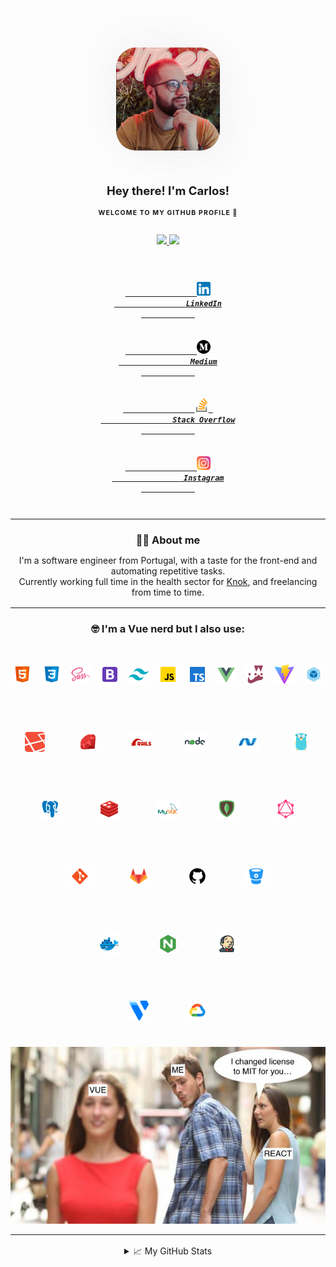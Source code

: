 <p align="center" style="padding-top: 12px; text-align: center;">
    <img src="assets/img/face.jpeg" style="border-radius: 32px; height: 165px; margin-bottom: 1.5rem; box-shadow:  20px 20px 60px rgba(190,190,190,0.12), -20px -20px 60px rgba(190,190,190,0.1);">
    <h3 align="center" style="font-size: 18.5px;">Hey there! I'm Carlos!</h3>
    <h4 align="center" style="font-size: 10.5px; letter-spacing: 1.1px; text-transform: uppercase;">Welcome to my Github Profile 👋 </h4>
    <h5 align="center" style="padding-top: 8px;">
        <a href="https://github.com/carlosdevpereira?tab=followers">
            <img src="https://img.shields.io/github/followers/carlosdevpereira?color=%232ccce4&style=for-the-badge"/>
        </a>
        <img src="https://api.visitorbadge.io/api/visitors?path=https%3A%2F%2Fgithub.com%2Fcarlosdevpereira%2Fcarlosdevpereira&countColor=%232ccce4&labelStyle=upper"/>
    </h5>
    <h5 align="center">
        <code>
            <a href="https://www.linkedin.com/in/carlosdevpereira/" title="LinkedIn Profile">
                <img width="22px" src="assets/img/social/linkedin.png">
                LinkedIn
            </a>
        </code>
        <code>
            <a href="https://medium.com/@carlos.dev.pereira" title="Medium Profile">
                <img width="22px" src="assets/img/social/medium.png">
                Medium
            </a>
        </code>
        <code>
            <a href="https://stackoverflow.com/users/6718719/carlosdevpereira" title="Stack Overflow Profile">
                <img width="22px" src="assets/img/social/stack-overflow.png"> 
                Stack Overflow
            </a>
        </code>
        <code>
            <a href="https://www.instagram.com/carlosdevpereira/" title="Instagram Profile">
                <img width="22px" src="assets/img/social/instagram.png">
                Instagram
            </a>
        </code>
    </h5>
</p>

<hr>

<section style="margin: 16px 0;">
    <h3 align="center" style="margin-bottom: 14px; text-align: center;">👨‍💻 About me</h3>
    <div align="center" style="max-width: 550px; margin: 0 auto; text-align: center;">
        I'm a software engineer from Portugal, with a taste for the front-end and automating repetitive tasks. <br/> Currently working full time in the health sector for <a href="https://knokcare.com/">Knok</a>, and freelancing from time to time.
    </div>
</section>

<hr>

<section style="text-align: center; margin: 16px 0;">
    <h3 align="center" style="margin-bottom: 14px;">🤓 I'm a Vue nerd but I also use:</h3>
    <h6 align="center" style="display: flex; gap: 8px; justify-content: center; margin-bottom: 8px;">
        <code>
            <a style="display: flex; flex-direction: column; align-items: center;" href="https://wikipedia.org/wiki/HTML5"title="HTML 5">
                <img style="width: 32px; height: 32px;" src="assets/img/tech/html.svg">
            </a>
        </code>
        <code>
            <a style="display: flex; flex-direction: column; align-items: center;" href="https://wikipedia.org/wiki/CSS3"title="CSS 3">
                <img style="width: 32px; height: 32px;" src="assets/img/tech/css3.svg">
            </a>
        </code>
        <code>
            <a style="display: flex; flex-direction: column; align-items: center;" href="https://sass-lang.com/"title="SASS/SCSS">
                <img style="width: 32px; height: 32px;" src="assets/img/tech/sass.svg">
            </a>
        </code>
        <code>
            <a style="display: flex; flex-direction: column; align-items: center;" href="https://getbootstrap.com/"title="Bootstrap">
                <img style="width: 32px; height: 32px;" src="assets/img/tech/bootstrap.svg">
            </a>
        </code>
        <code>
            <a style="display: flex; flex-direction: column; align-items: center;" href="https://tailwindcss.com/"title="Tailwind">
                <img style="width: 32px; height: 32px;" src="assets/img/tech/tailwind.svg">
            </a>
        </code>
        <code>
            <a style="display: flex; flex-direction: column; align-items: center;" href="https://developer.mozilla.org/en-US/docs/Web/JavaScript"title="Javascript">
                <img style="width: 32px; height: 32px;" src="assets/img/tech/javascript.svg">
            </a>
        </code>
        <code>
            <a style="display: flex; flex-direction: column; align-items: center;" href="https://www.typescriptlang.org/"title="Typescript">
                <img style="width: 32px; height: 32px;" src="assets/img/tech/typescript.svg">
            </a>
        </code>
        <code>
            <a style="display: flex; flex-direction: column; align-items: center;" href="https://vuejs.org/"title="Vue">
                <img style="width: 32px; height: 32px;" src="assets/img/tech/vue.svg">
            </a>
        </code>
        <code>
            <a style="display: flex; flex-direction: column; align-items: center;" href="https://jestjs.io/"title="Jest">
                <img style="width: 32px; height: 32px;" src="assets/img/tech/jest.png">
            </a>
        </code>
        <code>
            <a style="display: flex; flex-direction: column; align-items: center;" href="https://vitejs.dev/"title="Vite">
                <img style="width: 32px; height: 32px;" src="assets/img/tech/vite.svg">
            </a>
        </code>
        <code>
            <a style="display: flex; flex-direction: column; align-items: center;" href="https://webpack.js.org/"title="Webpack">
                <img style="width: 32px; height: 32px;" src="assets/img/tech/webpack.svg">
            </a>
        </code>
    </h6>
    <h6 align="center" style="display: flex; gap: 8px; justify-content: center; margin-bottom: 8px;">
        <code>
            <a style="display: flex; flex-direction: column; align-items: center;" href="https://laravel.com/"title="Laravel">
                <img style="width: 32px; height: 32px;" src="assets/img/tech/laravel.png">
            </a>
        </code>
        <code>
            <a style="display: flex; flex-direction: column; align-items: center;" href="https://www.ruby-lang.org/"title="Ruby">
                <img style="width: 32px; height: 32px;" src="assets/img/tech/ruby.svg">
            </a>
        </code>
        <code>
            <a style="display: flex; flex-direction: column; align-items: center;" href="https://rubyonrails.org/"title="Rails (Ruby on Rails)">
                <img style="width: 32px; height: 32px;" src="assets/img/tech/rails.png">
            </a>
        </code>
        <code>
            <a style="display: flex; flex-direction: column; align-items: center;" href="https://nodejs.org/"title="NodeJs">
                <img style="width: 32px; height: 32px;" src="assets/img/tech/nodejs.svg">
            </a>
        </code>
        <code>
            <a style="display: flex; flex-direction: column; align-items: center;" href="https://dotnet.microsoft.com/en-us/"title=".NET Core">
                <img style="width: 32px; height: 32px;" src="assets/img/tech/dotnet.svg">
            </a>
        </code>
        <code>
            <a style="display: flex; flex-direction: column; align-items: center;" href="https://go.dev/"title="Golang">
                <img style="width: 32px; height: 32px;" src="assets/img/tech/golang.svg">
            </a>
        </code>
    </h6>
    <h6 align="center" style="display: flex; gap: 8px; justify-content: center; margin-bottom: 8px;">
        <code>
            <a style="display: flex; flex-direction: column; align-items: center;" href="https://www.postgresql.org/"title="PostgreSQL">
                <img style="width: 32px; height: 32px;" src="assets/img/tech/postgresql.svg">
            </a>
        </code>
        <code>
            <a style="display: flex; flex-direction: column; align-items: center;" href="https://redis.io/"title="Redis">
                <img style="width: 32px; height: 32px;" src="assets/img/tech/redis.svg">
            </a>
        </code>
        <code>
            <a style="display: flex; flex-direction: column; align-items: center;" href="https://www.mysql.com/"title="MySql">
                <img style="width: 32px; height: 32px;" src="assets/img/tech/mysql.svg">
            </a>
        </code>
        <code>
            <a style="display: flex; flex-direction: column; align-items: center;" href="https://www.mongodb.com/"title="MongoDB">
                <img style="width: 32px; height: 32px;" src="assets/img/tech/mongodb.svg">
            </a>
        </code>
        <code>
            <a style="display: flex; flex-direction: column; align-items: center;" href="https://graphql.org/"title="GraphQL">
                <img style="width: 32px; height: 32px;" src="assets/img/tech/graphql.svg">
            </a>
        </code>
    </h6>
    <h6 align="center" style="display: flex; gap: 8px; justify-content: center; margin-bottom: 8px;">
        <code>
            <a style="display: flex; flex-direction: column; align-items: center;" href="https://git-scm.com/"title="Git">
                <img style="width: 32px; height: 32px;" src="assets/img/tech/git.svg">
            </a>
        </code>
        <code>
            <a style="display: flex; flex-direction: column; align-items: center;" href="https://gitlab.com/"title="Gitlab">
                <img style="width: 32px; height: 32px;" src="assets/img/tech/gitlab.svg">
            </a>
        </code>
        <code>
            <a style="display: flex; flex-direction: column; align-items: center;" href="https://github.com/carlosdevpereira"title="Github">
                <img style="width: 32px; height: 32px;" src="assets/img/tech/github.svg">
            </a>
        </code>
        <code>
            <a style="display: flex; flex-direction: column; align-items: center;" href="https://bitbucket.org/"title="Bitbucket">
                <img style="width: 32px; height: 32px;" src="assets/img/tech/bitbucket.svg">
            </a>
        </code>
    </h6>
    <h6 align="center" style="display: flex; gap: 8px; justify-content: center; margin-bottom: 8px;">
        <code>
            <a style="display: flex; flex-direction: column; align-items: center;" href="https://www.docker.com/"title="Docker">
                <img style="width: 32px; height: 32px;" src="assets/img/tech/docker.svg">
            </a>
        </code>
        <code>
            <a style="display: flex; flex-direction: column; align-items: center;" href="https://www.nginx.com/"title="Nginx">
                <img style="width: 32px; height: 32px;" src="assets/img/tech/nginx.svg">
            </a>
        </code>
        <code>
            <a style="display: flex; flex-direction: column; align-items: center;" href="https://www.jenkins.io/"title="Jenkins">
                <img style="width: 32px; height: 32px;" src="assets/img/tech/jenkins.svg">
            </a>
        </code>
    </h6>
    <h6 align="center" style="display: flex; gap: 8px; justify-content: center; margin-bottom: 8px;">
        <code>
            <a style="display: flex; flex-direction: column; align-items: center;" href="https://www.vultr.com/?ref=7008860"title="Vultr">
                <img style="width: 32px; height: 32px;" src="assets/img/tech/vultr.svg">
            </a>
        </code>
        <code>
            <a style="display: flex; flex-direction: column; align-items: center;" href="https://cloud.google.com/gcp"title="Google Cloud">
                <img style="width: 32px; height: 32px;" src="assets/img/tech/google-cloud.svg">
            </a>
        </code>
    </h6>
    <p align="center">
        <img src="assets/img/vue-meme.jpeg">
    </p>
    <hr style="margin-bottom: 1rem;">
    <details align="center">
        <summary align="center">📈 My GitHub Stats</summary>
        <div style="display: flex; flex-wrap: wrap; gap: 8px; justify-content: center; margin-top: 8px;">
            <img src ="https://github-readme-stats.vercel.app/api?username=carlosdevpereira&show_icons=true&count_private=true&hide_border=true&theme=vue" width="60%">
            <img src ="https://github-readme-stats.vercel.app/api/top-langs/?username=carlosdevpereira&layout=compact&hide_border=true&langs_count=8&hide=jupyter%20notebook,tex,css&theme=vue" width="38%">
            <img src ="https://github-readme-streak-stats.herokuapp.com?user=carlosdevpereira&hide_border=true&theme=vue">
        </div>
    </details>
</section>

